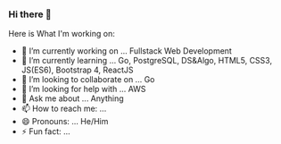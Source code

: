 ### Hi there 👋

Here is What I'm working on:

- 🔭 I’m currently working on ... Fullstack Web Development
- 🌱 I’m currently learning ... Go, PostgreSQL, DS&Algo, HTML5, CSS3, JS(ES6), Bootstrap 4, ReactJS
- 👯 I’m looking to collaborate on ... Go
- 🤔 I’m looking for help with ... AWS
- 💬 Ask me about ... Anything
- 📫 How to reach me: ...
- 😄 Pronouns: ... He/Him
- ⚡ Fun fact: ... 
